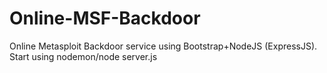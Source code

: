 # Online-MSF-Backdoor
Online Metasploit Backdoor service using Bootstrap+NodeJS (ExpressJS). Start using nodemon/node server.js
